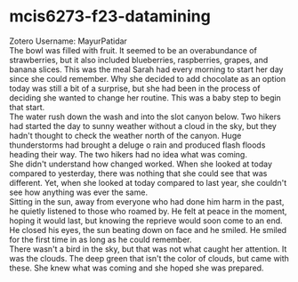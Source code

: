 # mcis6273-f23-datamining  
Zotero Username: MayurPatidar  
The bowl was filled with fruit. It seemed to be an overabundance of strawberries, but it also included blueberries, raspberries, grapes, and banana slices. This was the meal Sarah had every morning to start her day since she could remember. Why she decided to add chocolate as an option today was still a bit of a surprise, but she had been in the process of deciding she wanted to change her routine. This was a baby step to begin that start.  
The water rush down the wash and into the slot canyon below. Two hikers had started the day to sunny weather without a cloud in the sky, but they hadn't thought to check the weather north of the canyon. Huge thunderstorms had brought a deluge o rain and produced flash floods heading their way. The two hikers had no idea what was coming.  
She didn't understand how changed worked. When she looked at today compared to yesterday, there was nothing that she could see that was different. Yet, when she looked at today compared to last year, she couldn't see how anything was ever the same.  
Sitting in the sun, away from everyone who had done him harm in the past, he quietly listened to those who roamed by. He felt at peace in the moment, hoping it would last, but knowing the reprieve would soon come to an end. He closed his eyes, the sun beating down on face and he smiled. He smiled for the first time in as long as he could remember.  
There wasn't a bird in the sky, but that was not what caught her attention. It was the clouds. The deep green that isn't the color of clouds, but came with these. She knew what was coming and she hoped she was prepared.
